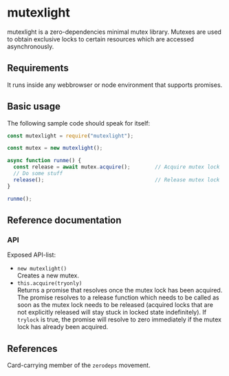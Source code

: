 <h1>mutexlight</h1>

mutexlight is a zero-dependencies minimal mutex library.
Mutexes are used to obtain exclusive locks to certain resources which
are accessed asynchronously.

## Requirements

It runs inside any webbrowser or node environment that supports promises.

## Basic usage

The following sample code should speak for itself:

```js
const mutexlight = require("mutexlight");

const mutex = new mutexlight();

async function runme() {
  const release = await mutex.acquire();        // Acquire mutex lock
  // Do some stuff
  release();                                    // Release mutex lock
}

runme();
```

## Reference documentation


### API

Exposed API-list:
- `new mutexlight()`<br />
  Creates a new mutex.
- `this.acquire(tryonly)`<br />
  Returns a promise that resolves once the mutex lock has been acquired.
  The promise resolves to a release function which needs to be called as
  soon as the mutex lock needs to be released (acquired locks that are not
  explicitly released will stay stuck in locked state indefinitely).
  If `trylock` is true, the promise will resolve to zero immediately if the
  mutex lock has already been acquired.

## References

Card-carrying member of the `zerodeps` movement.

